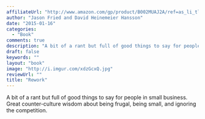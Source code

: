```yaml
---
affiliateUrl: "http://www.amazon.com/gp/product/B002MUAJ2A/ref=as_li_tl?ie=UTF8&camp=1789&creative=390957&creativeASIN=B002MUAJ2A&linkCode=as2&tag=jaktre-20&linkId=APOA2SWUQ6RDWQZU"
author: "Jason Fried and David Heinemeier Hansson"
date: "2015-01-16"
categories:
  - "Book"
comments: true
description: "A bit of a rant but full of good things to say for people in small business.  Great counter-culture wisdom about being frugal, being small, and ignori"
draft: false
keywords: ""
layout: "book"
image: "http://i.imgur.com/xdzGcxQ.jpg"
reviewUrl: ""
title: "Rework"
---
```


A bit of a rant but full of good things to say for people in small business.  Great counter-culture wisdom about being frugal, being small, and ignoring the competition.
